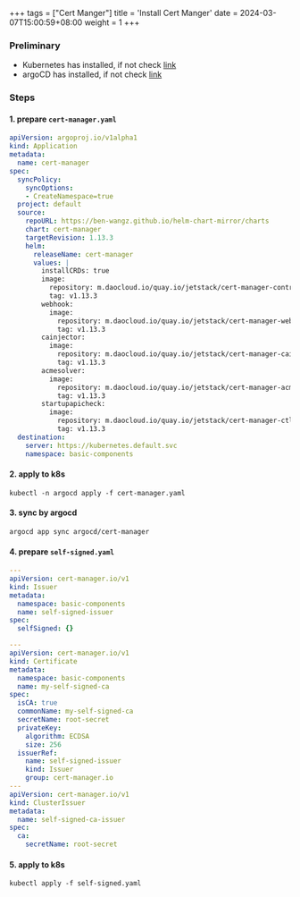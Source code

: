 +++
tags = ["Cert Manger"]
title = 'Install Cert Manger'
date = 2024-03-07T15:00:59+08:00
weight = 1
+++

### Preliminary
- Kubernetes has installed, if not check [link](kubernetes/command/install/index.html)
- argoCD has installed, if not check [link](kubernetes/argo/argo-cd/argocd/index.html)

### Steps
#### 1. prepare `cert-manager.yaml`
```yaml
apiVersion: argoproj.io/v1alpha1
kind: Application
metadata:
  name: cert-manager
spec:
  syncPolicy:
    syncOptions:
    - CreateNamespace=true
  project: default
  source:
    repoURL: https://ben-wangz.github.io/helm-chart-mirror/charts
    chart: cert-manager
    targetRevision: 1.13.3
    helm:
      releaseName: cert-manager
      values: |
        installCRDs: true
        image:
          repository: m.daocloud.io/quay.io/jetstack/cert-manager-controller
          tag: v1.13.3
        webhook:
          image:
            repository: m.daocloud.io/quay.io/jetstack/cert-manager-webhook
            tag: v1.13.3
        cainjector:
          image:
            repository: m.daocloud.io/quay.io/jetstack/cert-manager-cainjector
            tag: v1.13.3
        acmesolver:
          image:
            repository: m.daocloud.io/quay.io/jetstack/cert-manager-acmesolver
            tag: v1.13.3
        startupapicheck:
          image:
            repository: m.daocloud.io/quay.io/jetstack/cert-manager-ctl
            tag: v1.13.3
  destination:
    server: https://kubernetes.default.svc
    namespace: basic-components
```

#### 2. apply to k8s
```shell
kubectl -n argocd apply -f cert-manager.yaml
```

#### 3. sync by argocd
```shell
argocd app sync argocd/cert-manager
```

#### 4. prepare `self-signed.yaml`
```yaml
---
apiVersion: cert-manager.io/v1
kind: Issuer
metadata:
  namespace: basic-components
  name: self-signed-issuer
spec:
  selfSigned: {}

---
apiVersion: cert-manager.io/v1
kind: Certificate
metadata:
  namespace: basic-components
  name: my-self-signed-ca
spec:
  isCA: true
  commonName: my-self-signed-ca
  secretName: root-secret
  privateKey:
    algorithm: ECDSA
    size: 256
  issuerRef:
    name: self-signed-issuer
    kind: Issuer
    group: cert-manager.io
---
apiVersion: cert-manager.io/v1
kind: ClusterIssuer
metadata:
  name: self-signed-ca-issuer
spec:
  ca:
    secretName: root-secret
```

#### 5. apply to k8s
```shell
kubectl apply -f self-signed.yaml
```